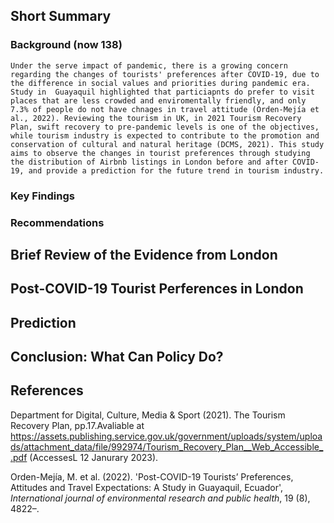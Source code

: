 ## Short Summary
### Background (now 138)
    
    Under the serve impact of pandemic, there is a growing concern regarding the changes of tourists' preferences after COVID-19, due to the difference in social values and priorities during pandemic era. Study in  Guayaquil highlighted that particiapnts do prefer to visit places that are less crowded and enviromentally friendly, and only 7.3% of people do not have chnages in travel attitude (Orden-Mejía et al., 2022). Reviewing the tourism in UK, in 2021 Tourism Recovery Plan, swift recovery to pre-pandemic levels is one of the objectives, while tourism industry is expected to contribute to the promotion and conservation of cultural and natural heritage (DCMS, 2021). This study aims to observe the changes in tourist preferences through studying the distribution of Airbnb listings in London before and after COVID-19, and provide a prediction for the future trend in tourism industry.

### Key Findings

### Recommendations


## Brief Review of the Evidence from London


## Post-COVID-19 Tourist Perferences in London


## Prediction


## Conclusion: What Can Policy Do? 


## References
Department for Digital, Culture, Media & Sport (2021). The Tourism Recovery Plan, pp.17.Avaliable at https://assets.publishing.service.gov.uk/government/uploads/system/uploads/attachment_data/file/992974/Tourism_Recovery_Plan__Web_Accessible_.pdf (AccessesL 12 Janurary 2023).

Orden-Mejía, M. et al. (2022). 'Post-COVID-19 Tourists’ Preferences, Attitudes and Travel Expectations: A Study in Guayaquil, Ecuador', _International journal of environmental research and public health_, 19 (8), 4822–.
